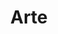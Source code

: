 ---
#preview "Art"
title: Arte
introTitle: Publicaciones <br>Categoría <span class=\"mil-thin\">Arte</span>
---